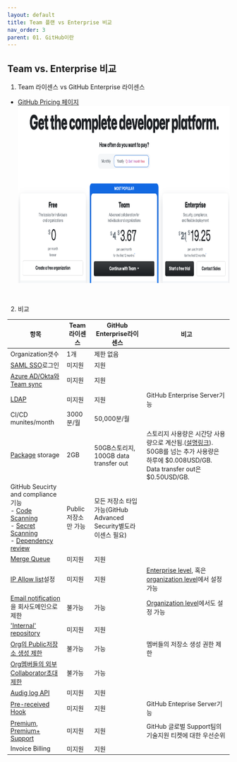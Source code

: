 ```yaml
---
layout: default
title: Team 플랜 vs Enterprise 비교
nav_order: 3
parent: 01. GitHub이란
---
```


## Team vs. Enterprise 비교

1. Team 라이센스 vs GitHub Enterprise 라이센스
  - [GitHub Pricing 페이지](https://github.com/pricing) <br>
    <img src="./assets/images/ghe-pricing.png" width="800" height="400">
  <br>

2. 비교

  항목 | Team라이센스 | GitHub Enterprise라이센스 | 비고
  --|--|--|--
  Organization갯수 | 1개 | 제한 없음 |
  [SAML SSO](https://docs.github.com/en/enterprise-cloud@latest/authentication/authenticating-with-saml-single-sign-on/about-authentication-with-saml-single-sign-on)로그인 | 미지원 | 지원
  [Azure AD/Okta와 Team sync](https://docs.github.com/en/enterprise-cloud@latest/organizations/managing-saml-single-sign-on-for-your-organization/managing-team-synchronization-for-your-organization) | 미지원 | 지원
  [LDAP](https://docs.github.com/en/enterprise-server@latest/admin/identity-and-access-management/using-ldap-for-enterprise-iam/using-ldap) | 미지원 | 지원 | GitHub Enterprise Server기능
  CI/CD munites/month | 3000분/월 | 50,000분/월 | 
  [Package](https://docs.github.com/en/enterprise-cloud@latest/packages) storage | 2GB | 50GB스토리지, 100GB data transfer out | 스토리지 사용량은 시간당 사용량으로 계산됨.([설명링크](https://docs.github.com/en/enterprise-cloud@latest/billing/managing-billing-for-github-packages/about-billing-for-github-packages)). 50GB를 넘는 추가 사용량은 하루에 $0.008USD/GB. Data transfer out은 $0.50USD/GB.
  GitHub Seucirty and compliance기능 <br> - [Code Scanning](https://docs.github.com/en/enterprise-cloud@latest/code-security/code-scanning/introduction-to-code-scanning/about-code-scanning) <br> - [Secret Scanning](https://docs.github.com/en/enterprise-cloud@latest/code-security/secret-scanning/about-secret-scanning) <br> - [Dependency review](https://docs.github.com/en/enterprise-cloud@latest/code-security/supply-chain-security/understanding-your-software-supply-chain/about-dependency-review) | Public저장소만 가능 | 모든 저장소 타입가능(GitHub Advanced Security별도라이센스 필요)|
  [Merge Queue](https://docs.github.com/en/enterprise-cloud@latest/repositories/configuring-branches-and-merges-in-your-repository/configuring-pull-request-merges/managing-a-merge-queue) | 미지원 | 지원 | 
  [IP Allow list](https://docs.github.com/en/enterprise-cloud@latest/admin/configuration/hardening-security-for-your-enterprise/restricting-network-traffic-to-your-enterprise-with-an-ip-allow-list)설정 | 미지원 | 지원 | [Enterprise level](https://docs.github.com/en/enterprise-cloud@latest/admin/configuration/hardening-security-for-your-enterprise/restricting-network-traffic-to-your-enterprise-with-an-ip-allow-list#adding-an-allowed-ip-address), 혹은 [organization level](https://docs.github.com/en/enterprise-cloud@latest/admin/configuration/hardening-security-for-your-enterprise/restricting-network-traffic-to-your-enterprise-with-an-ip-allow-list#enabling-githubs-ip-allow-list)에서 설정 가능
  [Email notification](https://docs.github.com/en/enterprise-cloud@latest/admin/policies/enforcing-policies-for-your-enterprise/restricting-email-notifications-for-your-enterprise)을 회사도메인으로 제한 | 불가능 | 가능 | [Organization level](https://docs.github.com/en/enterprise-cloud@latest/organizations/keeping-your-organization-secure/managing-security-settings-for-your-organization/restricting-email-notifications-for-your-organization)에서도 설정 가능
  ['Internal' repository](https://docs.github.com/en/enterprise-cloud@latest/repositories/creating-and-managing-repositories/about-repositories#about-internal-repositories) | 미지원 | 지원 |
  [Org의 Public저장소 생성 제한](https://docs.github.com/en/enterprise-cloud@latest/admin/policies/enforcing-policies-for-your-enterprise/enforcing-repository-management-policies-in-your-enterprise#enforcing-a-policy-for-repository-creation) | 불가능 | 가능 | 멤버들의 저장소 생성 권한 제한
  [Org멤버들의 외부 Collaborator초대 제한](https://docs.github.com/en/enterprise-cloud@latest/admin/policies/enforcing-policies-for-your-enterprise/enforcing-repository-management-policies-in-your-enterprise#enforcing-a-policy-for-inviting-outside-collaborators-to-repositories) | 불가능 | 가능
  [Audig log API](https://docs.github.com/en/enterprise-cloud@latest/admin/monitoring-activity-in-your-enterprise/reviewing-audit-logs-for-your-enterprise/using-the-audit-log-api-for-your-enterprise) | 미지원 | 지원
  [Pre-received Hook](https://docs.github.com/en/enterprise-server@latest/admin/policies/enforcing-policy-with-pre-receive-hooks/creating-a-pre-receive-hook-environment) | 미지원 | 지원 | GitHub Enteprise Server기능
  [Premium, Premium+ Support](https://github.com/premium-support) | 미지원 | 지원 | GitHub 글로벌 Support팀의 기술지원 티켓에 대한 우선순위
  Invoice Billing | 미지원 | 지원 |